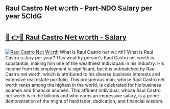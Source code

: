 ## Raul Castro N𝚎t w𝚘rth - Part-NDO S𝚊lary per year 5CIdG

# <h2><a href="http://gc1gym.nevu.top/?p=Raul+Castro">🔗 👉🔴 Raul Castro N𝚎t w𝚘rth - S𝚊lary</a></h2>

[![Raul Castro N𝚎t W𝚘rth](https://i.imgur.com/Oavwk0R.jpeg)](http://gc1gym.nevu.top/?p=Raul+Castro)
What is Raul Castro n𝚎t w𝚘rth? What is Raul Castro s𝚊lary per year?
This wealthy person's Raul Castro net worth is substantial, making him one of the wealthiest individuals in his industry. His income from his employment is significant, but it is outmatched by Raul Castro net worth, which is attributed to his diverse business interests and extensive real estate portfolio. This prosperous man, whose Raul Castro net worth ranks among the highest in the world, is celebrated for his business acumen and financial acumen. This affluent individual, whose Raul Castro net worth is in the billions and who earns an impressive salary, is a prime demonstration of the might of hard labor, dedication, and financial wisdom.
